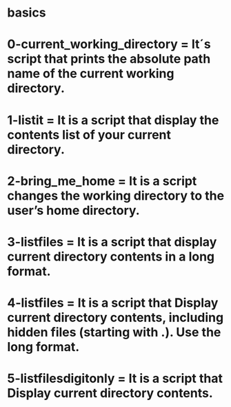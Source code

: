 # basics

# 0-current_working_directory = It´s script that prints the absolute path name of the current working directory.

# 1-listit = It is a script that display the contents list of your current directory.

# 2-bring_me_home = It is a script changes the working directory to the user’s home directory.

# 3-listfiles = It is a script that display current directory contents in a long format. 

# 4-listfiles = It is a script that Display current directory contents, including hidden files (starting with .). Use the long format.

# 5-listfilesdigitonly = It is a script that Display current directory contents.

